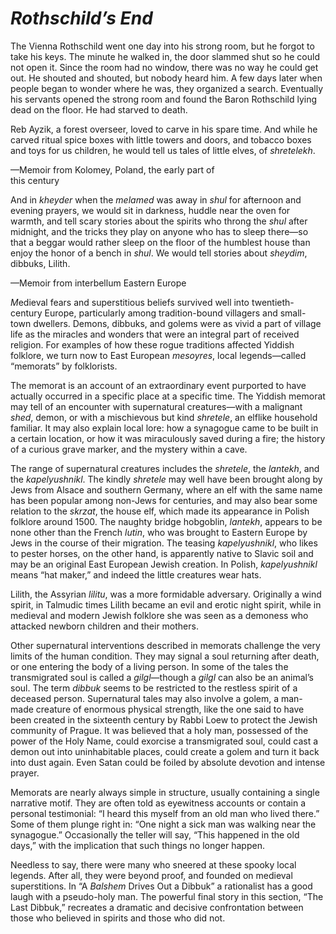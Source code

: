 # ***Rothschild’s End***



The Vienna Rothschild went one day into his strong room, but he forgot to take his keys. The minute he walked in, the door slammed shut so he could not open it. Since the room had no window, there was no way he could get out. He shouted and shouted, but nobody heard him. A few days later when people began to wonder where he was, they organized a search. Eventually his servants opened the strong room and found the Baron Rothschild lying dead on the floor. He had starved to death.




 


Reb Ayzik, a forest overseer, loved to carve in his spare time. And while he carved ritual spice boxes with little towers and doors, and tobacco boxes and toys for us children, he would tell us tales of little elves, of *shretelekh*.

—Memoir from Kolomey, Poland, the early part of  
                           this century



And in *kheyder* when the *melamed* was away in *shul* for afternoon and evening prayers, we would sit in darkness, huddle near the oven for warmth, and tell scary stories about the spirits who throng the *shul* after midnight, and the tricks they play on anyone who has to sleep there—so that a beggar would rather sleep on the floor of the humblest house than enjoy the honor of a bench in *shul*. We would tell stories about *sheydim*, dibbuks, Lilith.

—Memoir from interbellum Eastern Europe


*M*edieval fears and superstitious beliefs survived well into twentieth-century Europe, particularly among tradition-bound villagers and small-town dwellers. Demons, dibbuks, and golems were as vivid a part of village life as the miracles and wonders that were an integral part of received religion. For examples of how these rogue traditions affected Yiddish folklore, we turn now to East European *mesoyres*, local legends—called “memorats” by folklorists.

The memorat is an account of an extraordinary event purported to have actually occurred in a specific place at a specific time. The Yiddish memorat may tell of an encounter with supernatural creatures—with a malignant *shed*, demon, or with a mischievous but kind *shretele*, an elflike household familiar. It may also explain local lore: how a synagogue came to be built in a certain location, or how it was miraculously saved during a fire; the history of a curious grave marker, and the mystery within a cave.

The range of supernatural creatures includes the *shretele*, the *lantekh*, and the *kapelyushnikl*. The kindly *shretele* may well have been brought along by Jews from Alsace and southern Germany, where an elf with the same name has been popular among non-Jews for centuries, and may also bear some relation to the *skrzat*, the house elf, which made its appearance in Polish folklore around 1500. The naughty bridge hobgoblin, *lantekh*, appears to be none other than the French *lutin*, who was brought to Eastern Europe by Jews in the course of their migration. The teasing *kapelyushnikl*, who likes to pester horses, on the other hand, is apparently native to Slavic soil and may be an original East European Jewish creation. In Polish, *kapelyushnikl* means “hat maker,” and indeed the little creatures wear hats.

Lilith, the Assyrian *lilitu*, was a more formidable adversary. Originally a wind spirit, in Talmudic times Lilith became an evil and erotic night spirit, while in medieval and modern Jewish folklore she was seen as a demoness who attacked newborn children and their mothers.

Other supernatural interventions described in memorats challenge the very limits of the human condition. They may signal a soul returning after death, or one entering the body of a living person. In some of the tales the transmigrated soul is called a *gilgl*—though a *gilgl* can also be an animal’s soul. The term *dibbuk* seems to be restricted to the restless spirit of a deceased person. Supernatural tales may also involve a golem, a man-made creature of enormous physical strength, like the one said to have been created in the sixteenth century by Rabbi Loew to protect the Jewish community of Prague. It was believed that a holy man, possessed of the power of the Holy Name, could exorcise a transmigrated soul, could cast a demon out into uninhabitable places, could create a golem and turn it back into dust again. Even Satan could be foiled by absolute devotion and intense prayer.

Memorats are nearly always simple in structure, usually containing a single narrative motif. They are often told as eyewitness accounts or contain a personal testimonial: “I heard this myself from an old man who lived there.” Some of them plunge right in: “One night a sick man was walking near the synagogue.” Occasionally the teller will say, “This happened in the old days,” with the implication that such things no longer happen.

Needless to say, there were many who sneered at these spooky local legends. After all, they were beyond proof, and founded on medieval superstitions. In “A *Balshem* Drives Out a Dibbuk” a rationalist has a good laugh with a pseudo-holy man. The powerful final story in this section, “The Last Dibbuk,” recreates a dramatic and decisive confrontation between those who believed in spirits and those who did not.